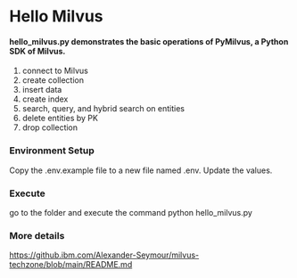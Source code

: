 # Hello Milvus
#### hello_milvus.py demonstrates the basic operations of PyMilvus, a Python SDK of Milvus.
1. connect to Milvus
2. create collection
3. insert data
4. create index
5. search, query, and hybrid search on entities
6. delete entities by PK
7. drop collection

### Environment Setup
Copy the .env.example file to a new file named .env.
Update the values.

### Execute
go to the folder and execute the command
python hello_milvus.py

### More details
https://github.ibm.com/Alexander-Seymour/milvus-techzone/blob/main/README.md
